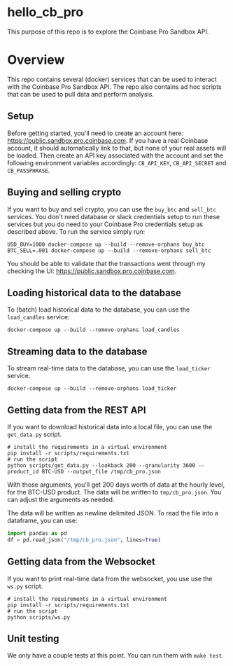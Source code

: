# hello_cb_pro

This purpose of this repo is to explore the Coinbase Pro Sandbox API. 

# Overview

This repo contains several (docker) services that can be used to interact with the Coinbase Pro Sandbox API.
The repo also contains ad hoc scripts that can be used to pull data and perform analysis.

## Setup

Before getting started, you'll need to create an account here: https://public.sandbox.pro.coinbase.com.
If you have a real Coinbase account, it should automatically link to that, but none of your real assets will be loaded.
Then create an API key associated with the account and set the following environment variables accordingly:
```CB_API_KEY```, ```CB_API_SECRET``` and ```CB_PASSPHRASE```.

## Buying and selling crypto

If you want to buy and sell crypto, you can use the ```buy_btc``` and ```sell_btc``` services.
You don't need database or slack credentials setup to run these services but you do need to your Coinbase Pro credentials setup as described above.
To run the service simply run:

```shell
USD_BUY=1000 docker-compose up --build --remove-orphans buy_btc
BTC_SELL=.001 docker-compose up --build --remove-orphans sell_btc
```

You should be able to validate that the transactions went through my checking the UI: https://public.sandbox.pro.coinbase.com.

## Loading historical data to the database

To (batch) load historical data to the database, you can use the ```load_candles``` service:

```shell
docker-compose up --build --remove-orphans load_candles
```

## Streaming data to the database

To stream real-time data to the database, you can use the ```load_ticker``` service.

```shell
docker-compose up --build --remove-orphans load_ticker
```

## Getting data from the REST API

If you want to download historical data into a local file, you can use the ```get_data.py``` script.

```shell
# install the requirements in a virtual environment
pip install -r scripts/requirements.txt
# run the script
python scripts/get_data.py --lookback 200 --granularity 3600 --product_id BTC-USD --output_file /tmp/cb_pro.json
```

With those arguments, you'll get 200 days worth of data at the hourly level, for the BTC-USD product.
The data will be written to ```tmp/cb_pro.json```.
You can adjust the arguments as needed.

The data will be written as newline delimited JSON.
To read the file into a dataframe, you can use:
```python
import pandas as pd
df = pd.read_json("/tmp/cb_pro.json", lines=True)
```

## Getting data from the Websocket

If you want to print real-time data from the websocket, you use use the ```ws.py``` script.

```shell
# install the requirements in a virtual environment
pip install -r scripts/requirements.txt
# run the script
python scripts/ws.py
```

## Unit testing

We only have a couple tests at this point.
You can run them with ```make test```.
